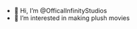 - 👋 Hi, I’m @OfficalInfinityStudios
- 👀 I’m interested in making plush movies

<!---
OfficalInfinityStudios/OfficalInfinityStudios is a ✨ special ✨ repository because its `README.md` (this file) appears on your GitHub profile.
You can click the Preview link to take a look at your changes.
--->
